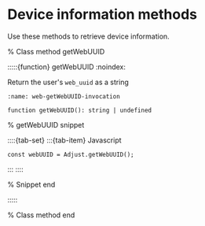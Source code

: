 # Device information methods

Use these methods to retrieve device information.

% Class method getWebUUID

:::::{function} getWebUUID
:noindex:

Return the user's `web_uuid`  as a string
```{code-block} ts
:name: web-getWebUUID-invocation

function getWebUUID(): string | undefined
```

% getWebUUID snippet

::::{tab-set}
:::{tab-item} Javascript
```{code-block} js
const webUUID = Adjust.getWebUUID();
```
:::
::::

% Snippet end

:::::

% Class method end
